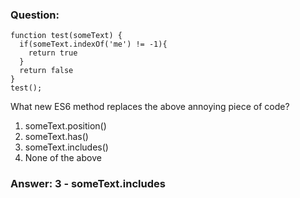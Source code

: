 ### Question:

```
function test(someText) {
  if(someText.indexOf('me') != -1){
    return true
  }
  return false
}
test();
```  

What new ES6 method replaces the above annoying piece of code?

1. someText.position()
2. someText.has()
3. someText.includes()
4. None of the above


### Answer: 3 - someText.includes


